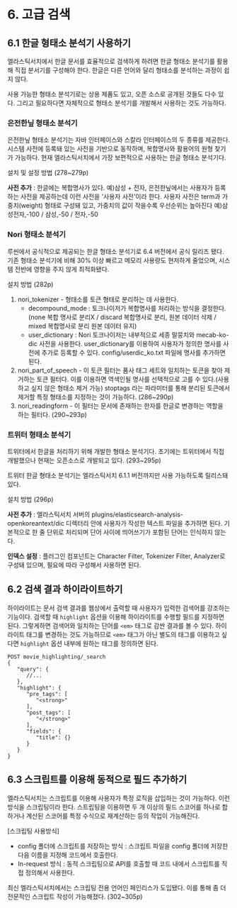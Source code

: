 # 6. 고급 검색
## 6.1 한글 형태소 분석기 사용하기
엘라스틱서치에서 한글 문서를 효율적으로 검색하게 하려면 한글 형태소 분석기를 활용해 직접 분서기를 구성해야 한다. 한글은 다른 언어와 달리 형태소를 분석하는 과정이 쉽지 않다.

사용 가능한 형태소 분석기로는 상용 제품도 있고, 오픈 소스로 공개된 것들도 다수 있다. 그리고 필요하다면 자체적으로 형태소 분석기를 개발해서 사용하는 것도 가능하다.

### 은전한닢 형태소 분석기
은전한닢 형태소 분석기는 자바 인터페이스와 스칼라 인터페이스의 두 종류를 제공한다. 시스템 사전에 등록돼 있는 사전을 기반으로 동작하며, 복합명사와 활용어의 원형 찾기가 가능하다. 현재 엘라스틱서치에서 가장 보편적으로 사용하는 한글 형태소 분석기다.

설치 및 설정 방법 (278~279p)

__사전 추가__ : 한글에는 복합명사가 있다. 예)삼성 + 전자, 은전한닢에서는 사용자가 등록하는 사전을 제공하는데 이런 사전을 '사용자 사전'이라 한다. 사용자 사전은 term과 가중치(weight) 형태로 구성돼 있고, 가중치의 값이 작을수록 우선순위는 높아진다 예)삼성전자,-100 / 삼성,-50 / 전자,-50

### Nori 형태소 분석기
루씬에서 공식적으로 제공되는 한글 형태소 분석기로 6.4 버전에서 공식 릴리즈 됐다. 기존 형태소 분석기에 비해 30% 이상 빠르고 메모리 사용량도 현저하게 줄었으며, 시스템 전반에 영향을 주지 않게 최적화됐다.

설치 방법 (282p)

1. nori_tokenizer - 형태소를 토큰 형태로 분리하는 데 사용한다. 
   * decompound_mode : 토크나이저가 복합명사를 처리하는 방식을 결정한다. (none 복합 명사로 분리X / discard 복합명사로 분리, 원본 데이터 삭제 / mixed 복합명사로 분리 원본 데이터 유지)
   * user_dictionary : Nori 토크나이저는 내부적으로 세종 말뭉치와 mecab-ko-dic 사전을 사용한다. user_dictionary를 이용하여 사용자가 정의한 명사를 사전에 추가로 등록할 수 있다. config/userdic_ko.txt 파일에 명사를 추가하면 된다.
2. nori_part_of_speech - 이 토큰 필터는 품사 태그 세트와 일치하는 토큰을 찾아 제거하는 토큰 필터다. 이를 이용하면 역색인될 명사를 선택적으로 고를 수 있다.(사용하고 싶지 않은 형태소 제거 가능) stoptags 라는 파라미터를 통해 분리된 토큰에서 제거할 특정 형태소를 지정하는 것이 가능하다. (286~290p)
3. nori_readingform - 이 필터는 문서에 존재하는 한자를 한글로 변경하는 역할을 하는 필터다. (290~293p)

### 트위터 형태소 분석기
트위터에서 한글을 처리하기 위해 개발한 형태소 분석기다. 초기에는 트위터에서 직접 개발했으나 현재는 오픈소스로 개발되고 있다. (293~295p)

트위터 한글 형태소 분석기는 엘라스틱서치 6.1.1 버전까지만 사용 가능하도록 릴리스돼 있다. 

설치 방법 (296p)

__사전 추가__ : 엘라스틱서치 서버의 plugins/elasticsearch-analysis-openkoreantext/dic 디렉터리 안에 사용자가 작성한 텍스트 파일을 추가하면 된다. 기본적으로 한 줄 단위로 처리되며 단어 사이에 띄어쓰기가 포함된 단어는 인식하지 않는다.

__인덱스 설정__ : 플러그인 컴포넌트는 Character Filter, Tokenizer Filter, Analyzer로 구성돼 있으며, 필요에 따라 구성해서 사용하면 된다.

## 6.2 검색 결과 하이라이트하기
하이라이트는 문서 검색 결과를 웹상에서 출력할 때 사용자가 입력한 검색어를 강조하는 기능이다. 검색할 때 `highlight` 옵션을 이용해 하이라이트를 수행할 필드를 지정하면 된다. 그렇게하면 검색어와 일치하는 단어를 `<em>` 태그로 감싼 결과를 볼 수 있다. 하이라이트 태그를 변경하는 것도 가능하므로 `<em>` 태그가 아닌 별도의 태그를 이용하고 싶다면 `highlight` 옵션 내부에 원하는 태그를 정의하면 된다.

```
POST movie_highlighting/_search
{
   "query": {
      //...
   },
   "highlight": {
      "pre_tags": [
         "<strong>"
      ],
      "post_tags": [
         "</strong>"
      ],
      "fields": {
         "title": {}
      }
   }
}
```

## 6.3 스크립트를 이용해 동적으로 필드 추가하기
엘라스틱서치는 스크립트를 이용해 사용자가 특정 로직을 삽입하는 것이 가능하다. 이런 방식을 스크립팅이라 한다. 스트립팅을 이용하면 두 개 이상의 필드 스코어를 하나로 합하거나 계산된 스코어를 특정 수식으로 재계산하는 등의 작업이 가능해진다.

[스크립팅 사용방식]
* config 폴더에 스크립트를 저장하는 방식 : 스크립트 파일을 config 폴더에 저장한 다음 이름을 지정해 코드에서 호출한다.
* In-request 방식 : 동적 스크립팅으로 API를 호출할 때 코드 내에서 스크립트를 직접 정의해서 사용한다.

최신 엘라스틱서치에서는 스크립팅 전용 언어인 페인리스가 도입됐다. 이를 통해 좀 더 전문적인 스크립트 작성이 가능해졌다. (302~305p)